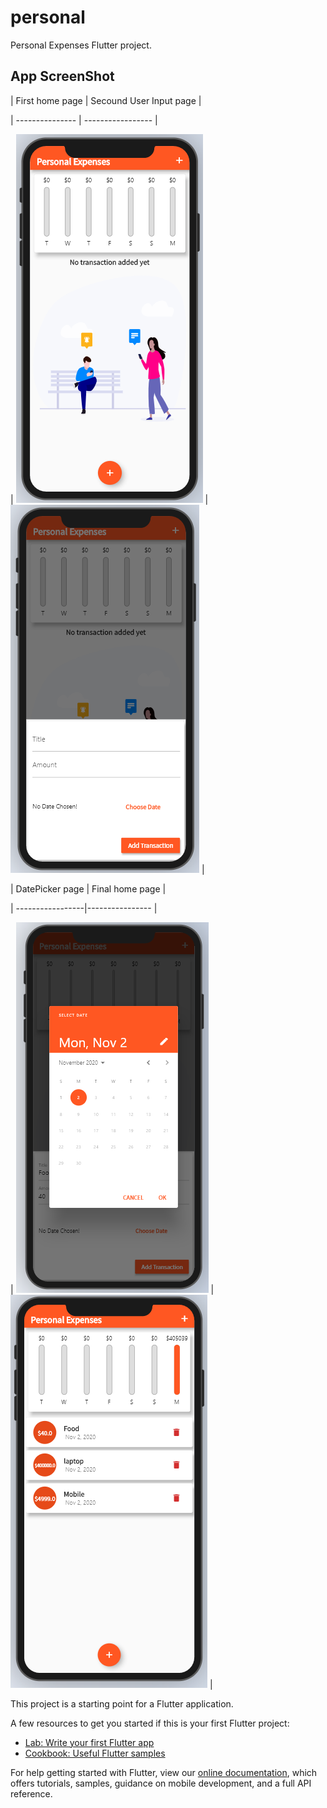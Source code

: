 # personal

Personal Expenses Flutter project.

## App ScreenShot

| First home page | Secound User Input page |

| --------------- | ----------------- |

| ![home](/images/a.png) | ![Input](/images/b.png) |

| DatePicker page | Final home page |

| -----------------|---------------- |

| ![Date](/images/c.png) | ![home](/images/d.png) |

This project is a starting point for a Flutter application.

A few resources to get you started if this is your first Flutter project:

- [Lab: Write your first Flutter app](https://flutter.dev/docs/get-started/codelab)
- [Cookbook: Useful Flutter samples](https://flutter.dev/docs/cookbook)

For help getting started with Flutter, view our
[online documentation](https://flutter.dev/docs), which offers tutorials,
samples, guidance on mobile development, and a full API reference.
